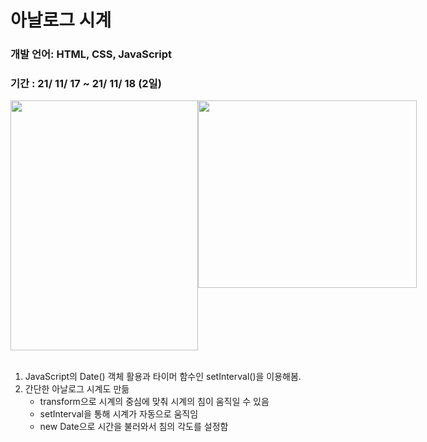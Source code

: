 # 아날로그 시계 
### 개발 언어: HTML, CSS, JavaScript
### 기간 : 21/ 11/ 17 ~ 21/ 11/ 18 (2일)

<div style="display: flex;">
<img src="https://user-images.githubusercontent.com/62410160/145415723-1afc18ac-031d-4c8d-8817-f9556bd662b1.png"  width="300" height="400">
<img src="https://user-images.githubusercontent.com/62410160/145415729-b6b116a4-be62-425f-8a58-4ac3085b8e80.JPG"  width="350" height="300">
</div>
<br/>

1. JavaScript의 Date() 객체 활용과 타이머 함수인 setInterval()을 이용해봄.
2. 간단한 아날로그 시계도 만듦
    * transform으로 시계의 중심에 맞춰 시계의 침이 움직일 수 있음
    * setInterval을 통해 시계가 자동으로 움직임
    * new Date으로 시간을 불러와서 침의 각도를 설정함



